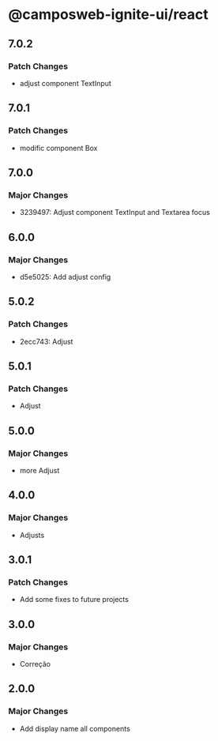 # @camposweb-ignite-ui/react

## 7.0.2

### Patch Changes

- adjust component TextInput

## 7.0.1

### Patch Changes

- modific component Box

## 7.0.0

### Major Changes

- 3239497: Adjust component TextInput and Textarea focus

## 6.0.0

### Major Changes

- d5e5025: Add adjust config

## 5.0.2

### Patch Changes

- 2ecc743: Adjust

## 5.0.1

### Patch Changes

- Adjust

## 5.0.0

### Major Changes

- more Adjust

## 4.0.0

### Major Changes

- Adjusts

## 3.0.1

### Patch Changes

- Add some fixes to future projects

## 3.0.0

### Major Changes

- Correção

## 2.0.0

### Major Changes

- Add display name all components

